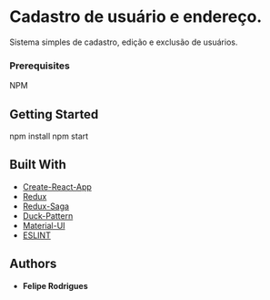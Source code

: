 # Cadastro de usuário e endereço.

Sistema simples de cadastro, edição e exclusão de usuários.

### Prerequisites

NPM

## Getting Started

npm install
npm start

## Built With

* [Create-React-App](https://github.com/facebook/create-react-app)
* [Redux](https://redux.js.org/basics/usage-with-react)
* [Redux-Saga](https://github.com/redux-saga/redux-saga)
* [Duck-Pattern](https://github.com/erikras/ducks-modular-redux)
* [Material-UI](https://material-ui.com/)
* [ESLINT](https://github.com/airbnb/javascript/tree/master/packages/eslint-config-airbnb)

## Authors

* **Felipe Rodrigues** 

